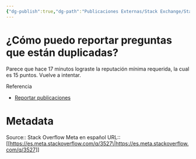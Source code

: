 ```yaml
---
{"dg-publish":true,"dg-path":"Publicaciones Externas/Stack Exchange/Stack Overflow en español/Stack Overflow en español Meta/es.meta.stackoverflow.com-3527.md","permalink":"/publicaciones-externas/stack-exchange/stack-overflow-en-espanol/stack-overflow-en-espanol-meta/es-meta-stackoverflow-com-3527/","title":"¿Cómo puedo reportar preguntas que están duplicadas?","hide":true,"noteIcon":"\"0\"","created":"2024-04-03T12:49:10.631-06:00","updated":"2024-04-05T16:44:03.472-06:00"}
---
```


# ¿Cómo puedo reportar preguntas que están duplicadas?

Parece que hace 17 minutos lograste la reputación mínima requerida, la cual es 15 puntos. Vuelve a intentar.

Referencia

- [Reportar publicaciones][1]


  [1]: https://es.stackoverflow.com/help/privileges/flag-posts

# Metadata
Source:: Stack Overflow Meta en español
URL:: [[https://es.meta.stackoverflow.com/q/3527\|https://es.meta.stackoverflow.com/q/3527]]

